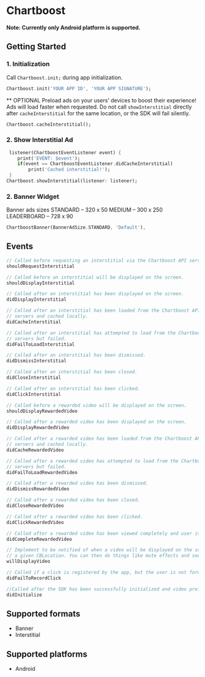 # Chartboost

**Note: Currently only Android platform is supported.**

## Getting Started

### 1. Initialization

Call `Chartboost.init;` during app initialization.

```dart
Chartboost.init('YOUR APP ID', 'YOUR APP SIGNATURE');
```

** OPTIONAL
Preload ads on your users’ devices to boost their experience! Ads will load faster when requested.
Do not call `showInterstitial` directly after `cacheInterstitial` for the same location, or the SDK will fail silently.

```dart
Chartboost.cacheInterstitial();
```

### 2. Show Interstitial Ad

```dart
 listener(ChartboostEventListener event) {
    print('EVENT: $event');
    if(event == ChartboostEventListener.didCacheInterstitial)
        print('Cached interstitial!');
 }
Chartboost.showInterstitial(listener: listener);
```

### 2. Banner Widget

Banner ads sizes
    STANDARD – 320 x 50
    MEDIUM – 300 x 250
    LEADERBOARD – 728 x 90
```dart
ChartboostBanner(BannerAdSize.STANDARD, 'Default'),
```

## Events
```dart
// Called before requesting an interstitial via the Chartboost API server.
shouldRequestInterstitial

// Called before an interstitial will be displayed on the screen.
shouldDisplayInterstitial

// Called after an interstitial has been displayed on the screen.
didDisplayInterstitial

// Called after an interstitial has been loaded from the Chartboost API
// servers and cached locally.
didCacheInterstitial

// Called after an interstitial has attempted to load from the Chartboost API
// servers but failed.
didFailToLoadInterstitial

// Called after an interstitial has been dismissed.
didDismissInterstitial

// Called after an interstitial has been closed.
didCloseInterstitial

// Called after an interstitial has been clicked.
didClickInterstitial

// Called before a rewarded video will be displayed on the screen.
shouldDisplayRewardedVideo

// Called after a rewarded video has been displayed on the screen.
didDisplayRewardedVideo

// Called after a rewarded video has been loaded from the Chartboost API
// servers and cached locally.
didCacheRewardedVideo

// Called after a rewarded video has attempted to load from the Chartboost API
// servers but failed.
didFailToLoadRewardedVideo

// Called after a rewarded video has been dismissed.
didDismissRewardedVideo

// Called after a rewarded video has been closed.
didCloseRewardedVideo

// Called after a rewarded video has been clicked.
didClickRewardedVideo

// Called after a rewarded video has been viewed completely and user is eligible for reward.
didCompleteRewardedVideo

// Implement to be notified of when a video will be displayed on the screen for
// a given CBLocation. You can then do things like mute effects and sounds.
willDisplayVideo

// Called if a click is registered by the app, but the user is not forwarded to the App Store.
didFailToRecordClick

//Called after the SDK has been successfully initialized and video prefetching has been completed.
didInitialize
```

## Supported formats

- Banner
- Interstitial

## Supported platforms

- Android
